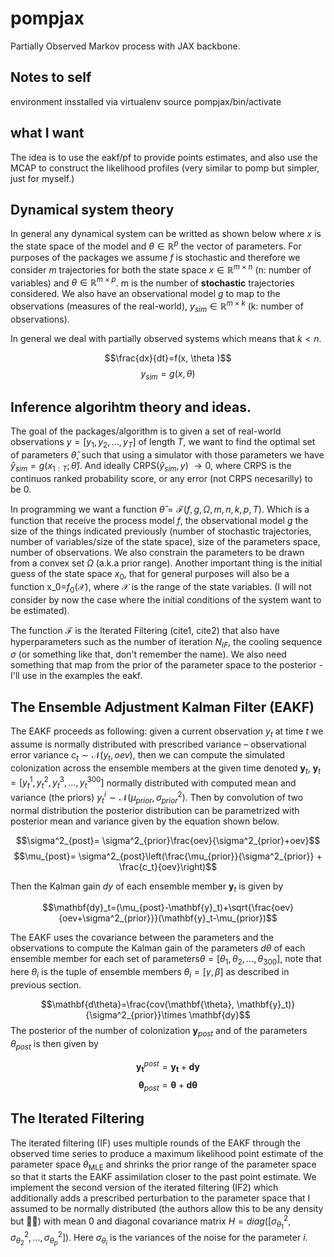 # pompjax
Partially Observed Markov process with JAX backbone.

## Notes to self
environment insstalled via virtualenv
    source pompjax/bin/activate
## what I want
The idea is to use the eakf/pf to provide points estimates, and also use the MCAP to construct the likelihood profiles (very similar to pomp but simpler, just for myself.)

## Dynamical system theory
In general any dynamical system can be writted as shown below where $x$ is the state space of the model and $\theta \in \mathbb{R}^{p}$ the vector of parameters. For purposes of the packages we assume $f$ is stochastic and therefore we consider $m$ trajectories for both the state space $x\in  \mathbb{R}^{m\times n}$ (n: number of variables) and  $\theta\in  \mathbb{R}^{m\times p}$. m is the number of **stochastic** trajectories considered. We also have an observational model $g$ to map to the observations (measures of the real-world), $y_{sim}\in \mathbb{R}^{m\times k}$ (k: number of observations).

In general we deal with partially observed systems which means that $k<n$.

$$\frac{dx}{dt}=f(x, \theta )$$
$$y_{sim}=g(x, \theta )$$

## Inference algorihtm theory and ideas.
The goal of the packages/algorithm is to given a set of real-world observations $y=[y_1, y_2, ..., y_T]$ of length $T$, we want to find the optimal set of parameters $\hat{\theta}$, such that using a simulator with those parameters we have $\hat{y}_{sim} = g(x_{1:T};\hat{\theta})$. And ideally CRPS$(\hat{y}_{sim}, y)$ $\rightarrow 0$, where CRPS is the continuos ranked probability score, or any error (not CRPS necesarilly) to be 0.

In programming we want a function $\hat{\theta}=\mathcal{F}(f, g, \Omega, m, n, k, p, T)$. Which is a function that receive the process model $f$, the observational model $g$ the size of the things indicated previously (number of stochastic trajectories, number of variables/size of the state space), size of the parameters space, number of observations. We also constrain the parameters to be drawn from a convex set $\Omega$ (a.k.a prior range). Another important thing is the initial guess of the state space $x_0$, that for general purposes will also be a function x_0=$f_0(\mathcal{X})$, where $\mathcal{X}$ is the range of the state variables. (I will not consider by now the case where the initial conditions of the system want to be estimated).

The function $\mathcal{F}$ is the Iterated Filtering (cite1, cite2) that also have hyperparameters such as the number of iteration $N_{IF}$, the cooling sequence $\sigma$ (or something like that, don't remember the name). We also need something that map from the prior of the parameter space to the posterior - I'll use in the examples the eakf.

## The Ensemble Adjustment Kalman Filter (EAKF)

The EAKF proceeds as following: given a current observation $y_t$ at time $t$ we assume is normally distributed with prescribed variance – observational error variance $c_t\sim \mathcal{N}(y_t,oev)$, then we can compute the simulated colonization across the ensemble members at the given time denoted $\mathbf{y}_t$, $\mathbf{y}_t=[y_t^1, y_t^2,y_t^3,…,y_t^{300}  ]$ normally distributed with computed mean and variance (the priors) $y_t^i\sim \mathcal{N}(\mu_{prior}, \sigma_{prior}^2)$. Then by convolution of two normal distribution the posterior distribution can be parametrized with posterior mean and variance given by the equation shown below.

$$\sigma^2_{post}= \sigma^2_{prior}\frac{oev}{\sigma^2_{prior}+oev}$$
$$\mu_{post}= \sigma^2_{post}\left(\frac{\mu_{prior}}{\sigma^2_{prior}} + \frac{c_t}{oev}\right)$$

Then the Kalman gain $dy$ of each ensemble member $\mathbf{y}_t$ is given by

$$\mathbf{dy}_t=(\mu_{post}-\mathbf{y}_t)+\sqrt{\frac{oev}{oev+\sigma^2_{prior}}}(\mathbf{y}_t-\mu_{prior})$$

The EAKF uses the covariance between the parameters and the observations to compute the Kalman gain of the parameters $d\theta$ of each ensemble member for each set of parameters$\theta=[\theta_1,\theta_2,…,\theta_{300}]$, note that here $\theta_i$ is the tuple of ensemble members $\theta_i=[\gamma, \beta]$ as described in previous section.

$$\mathbf{d\theta}=\frac{cov(\mathbf{\theta}, \mathbf{y}_t)}{\sigma^2_{prior}}\times \mathbf{dy}$$
The posterior of the number of colonization $\mathbf{y}_{post}$ and of the parameters $\theta_{post}$ is then given by


$$\mathbf{y_t}^{post}= \mathbf{y_t}+\mathbf{dy}$$
$$\bm{\theta}_{post}=\bm{\theta} + \bm{d\theta}$$

## The Iterated Filtering
The iterated filtering (IF) uses multiple rounds of the EAKF through the observed time series to produce a maximum likelihood point estimate of the parameter space $\theta_{\text{MLE}}$ and shrinks the prior range of the parameter space so that it starts the EAKF assimilation closer to the past point estimate. We implement the second version of the iterated filtering (IF2) which additionally adds a prescribed perturbation to the parameter space that I assumed to be normally distributed (the authors allow this to be any density but 🤷‍♂️) with mean 0 and diagonal covariance matrix $H=diag([\sigma_{\theta_1}^2, \sigma_{\theta_2}^2, ..., \sigma_{\theta_p}^2])$. Here $\sigma_{\theta_i}$ is the variances of the noise for the parameter $i$.